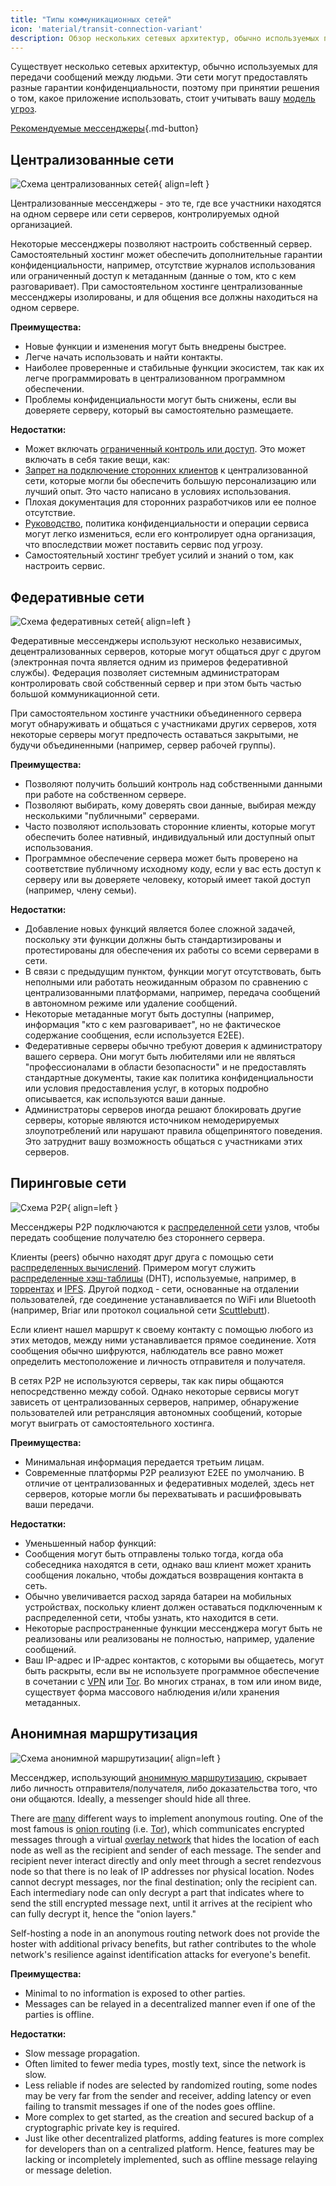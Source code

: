 ```yaml
---
title: "Типы коммуникационных сетей"
icon: 'material/transit-connection-variant'
description: Обзор нескольких сетевых архитектур, обычно используемых приложениями для обмена мгновенными сообщениями.
---
```


Существует несколько сетевых архитектур, обычно используемых для передачи сообщений между людьми. Эти сети могут предоставлять разные гарантии конфиденциальности, поэтому при принятии решения о том, какое приложение использовать, стоит учитывать вашу [модель угроз](../basics/threat-modeling.md).

[Рекомендуемые мессенджеры](../real-time-communication.md ""){.md-button}

## Централизованные сети

![Схема централизованных сетей](../assets/img/layout/network-centralized.svg){ align=left }

Централизованные мессенджеры - это те, где все участники находятся на одном сервере или сети серверов, контролируемых одной организацией.

Некоторые мессенджеры позволяют настроить собственный сервер. Самостоятельный хостинг может обеспечить дополнительные гарантии конфиденциальности, например, отсутствие журналов использования или ограниченный доступ к метаданным (данные о том, кто с кем разговаривает). При самостоятельном хостинге централизованные мессенджеры изолированы, и для общения все должны находиться на одном сервере.

**Преимущества:**

- Новые функции и изменения могут быть внедрены быстрее.
- Легче начать использовать и найти контакты.
- Наиболее проверенные и стабильные функции экосистем, так как их легче программировать в централизованном программном обеспечении.
- Проблемы конфиденциальности могут быть снижены, если вы доверяете серверу, который вы самостоятельно размещаете.

**Недостатки:**

- Может включать [ограниченный контроль или доступ](https://drewdevault.com/2018/08/08/Signal.html). Это может включать в себя такие вещи, как:
- [Запрет на подключение сторонних клиентов](https://github.com/LibreSignal/LibreSignal/issues/37#issuecomment-217211165) к централизованной сети, которые могли бы обеспечить большую персонализацию или лучший опыт. Это часто написано в условиях использования.
- Плохая документация для сторонних разработчиков или ее полное отсутствие.
- [Руководство](https://web.archive.org/web/20210729191953/https://blog.privacytools.io/delisting-wire/), политика конфиденциальности и операции сервиса могут легко измениться, если его контролирует одна организация, что впоследствии может поставить сервис под угрозу.
- Самостоятельный хостинг требует усилий и знаний о том, как настроить сервис.

## Федеративные сети

![Схема федеративных сетей](../assets/img/layout/network-decentralized.svg){ align=left }

Федеративные мессенджеры используют несколько независимых, децентрализованных серверов, которые могут общаться друг с другом (электронная почта является одним из примеров федеративной службы). Федерация позволяет системным администраторам контролировать свой собственный сервер и при этом быть частью большой коммуникационной сети.

При самостоятельном хостинге участники объединенного сервера могут обнаруживать и общаться с участниками других серверов, хотя некоторые серверы могут предпочесть оставаться закрытыми, не будучи объединенными (например, сервер рабочей группы).

**Преимущества:**

- Позволяют получить больший контроль над собственными данными при работе на собственном сервере.
- Позволяют выбирать, кому доверять свои данные, выбирая между несколькими "публичными" серверами.
- Часто позволяют использовать сторонние клиенты, которые могут обеспечить более нативный, индивидуальный или доступный опыт использования.
- Программное обеспечение сервера может быть проверено на соответствие публичному исходному коду, если у вас есть доступ к серверу или вы доверяете человеку, который имеет такой доступ (например, члену семьи).

**Недостатки:**

- Добавление новых функций является более сложной задачей, поскольку эти функции должны быть стандартизированы и протестированы для обеспечения их работы со всеми серверами в сети.
- В связи с предыдущим пунктом, функции могут отсутствовать, быть неполными или работать неожиданным образом по сравнению с централизованными платформами, например, передача сообщений в автономном режиме или удаление сообщений.
- Некоторые метаданные могут быть доступны (например, информация "кто с кем разговаривает", но не фактическое содержание сообщения, если используется E2EE).
- Федеративные серверы обычно требуют доверия к администратору вашего сервера. Они могут быть любителями или не являться "профессионалами в области безопасности" и не предоставлять стандартные документы, такие как политика конфиденциальности или условия предоставления услуг, в которых подробно описывается, как используются ваши данные.
- Администраторы серверов иногда решают блокировать другие серверы, которые являются источником немодерируемых злоупотреблений или нарушают правила общепринятого поведения. Это затруднит вашу возможность общаться с участниками этих серверов.

## Пиринговые сети

![Схема P2P](../assets/img/layout/network-distributed.svg){ align=left }

Мессенджеры P2P подключаются к [распределенной сети](https://en.wikipedia.org/wiki/Distributed_networking) узлов, чтобы передать сообщение получателю без стороннего сервера.

Клиенты (peers) обычно находят друг друга с помощью сети [распределенных вычислений](https://en.wikipedia.org/wiki/Distributed_computing). Примером могут служить [распределенные хэш-таблицы](https://en.wikipedia.org/wiki/Distributed_hash_table) (DHT), используемые, например, в [торрентах](https://en.wikipedia.org/wiki/BitTorrent_(protocol)) и [IPFS](https://en.wikipedia.org/wiki/InterPlanetary_File_System). Другой подход - сети, основанные на отдалении пользователей, где соединение устанавливается по WiFi или Bluetooth (например, Briar или протокол социальной сети [Scuttlebutt](https://www.scuttlebutt.nz)).

Если клиент нашел маршрут к своему контакту с помощью любого из этих методов, между ними устанавливается прямое соединение. Хотя сообщения обычно шифруются, наблюдатель все равно может определить местоположение и личность отправителя и получателя.

В сетях P2P не используются серверы, так как пиры общаются непосредственно между собой. Однако некоторые сервисы могут зависеть от централизованных серверов, например, обнаружение пользователей или ретрансляция автономных сообщений, которые могут выиграть от самостоятельного хостинга.

**Преимущества:**

- Минимальная информация передается третьим лицам.
- Современные платформы P2P реализуют E2EE по умолчанию. В отличие от централизованных и федеративных моделей, здесь нет серверов, которые могли бы перехватывать и расшифровывать ваши передачи.

**Недостатки:**

- Уменьшенный набор функций:
- Сообщения могут быть отправлены только тогда, когда оба собеседника находятся в сети, однако ваш клиент может хранить сообщения локально, чтобы дождаться возвращения контакта в сеть.
- Обычно увеличивается расход заряда батареи на мобильных устройствах, поскольку клиент должен оставаться подключенным к распределенной сети, чтобы узнать, кто находится в сети.
- Некоторые распространенные функции мессенджера могут быть не реализованы или реализованы не полностью, например, удаление сообщений.
- Ваш IP-адрес и IP-адрес контактов, с которыми вы общаетесь, могут быть раскрыты, если вы не используете программное обеспечение в сочетании с [VPN](../vpn.md) или [Tor](../tor.md). Во многих странах, в том или ином виде, существует форма массового наблюдения и/или хранения метаданных.

## Анонимная маршрутизация

![Схема анонимной маршрутизации](../assets/img/layout/network-anonymous-routing.svg){ align=left }

Мессенджер, использующий [анонимную маршрутизацию](https://doi.org/10.1007/978-1-4419-5906-5_628), скрывает либо личность отправителя/получателя, либо доказательства того, что они общаются. Ideally, a messenger should hide all three.

There are [many](https://doi.org/10.1145/3182658) different ways to implement anonymous routing. One of the most famous is [onion routing](https://en.wikipedia.org/wiki/Onion_routing) (i.e. [Tor](tor-overview.md)), which communicates encrypted messages through a virtual [overlay network](https://en.wikipedia.org/wiki/Overlay_network) that hides the location of each node as well as the recipient and sender of each message. The sender and recipient never interact directly and only meet through a secret rendezvous node so that there is no leak of IP addresses nor physical location. Nodes cannot decrypt messages, nor the final destination; only the recipient can. Each intermediary node can only decrypt a part that indicates where to send the still encrypted message next, until it arrives at the recipient who can fully decrypt it, hence the "onion layers."

Self-hosting a node in an anonymous routing network does not provide the hoster with additional privacy benefits, but rather contributes to the whole network's resilience against identification attacks for everyone's benefit.

**Преимущества:**

- Minimal to no information is exposed to other parties.
- Messages can be relayed in a decentralized manner even if one of the parties is offline.

**Недостатки:**

- Slow message propagation.
- Often limited to fewer media types, mostly text, since the network is slow.
- Less reliable if nodes are selected by randomized routing, some nodes may be very far from the sender and receiver, adding latency or even failing to transmit messages if one of the nodes goes offline.
- More complex to get started, as the creation and secured backup of a cryptographic private key is required.
- Just like other decentralized platforms, adding features is more complex for developers than on a centralized platform. Hence, features may be lacking or incompletely implemented, such as offline message relaying or message deletion.
